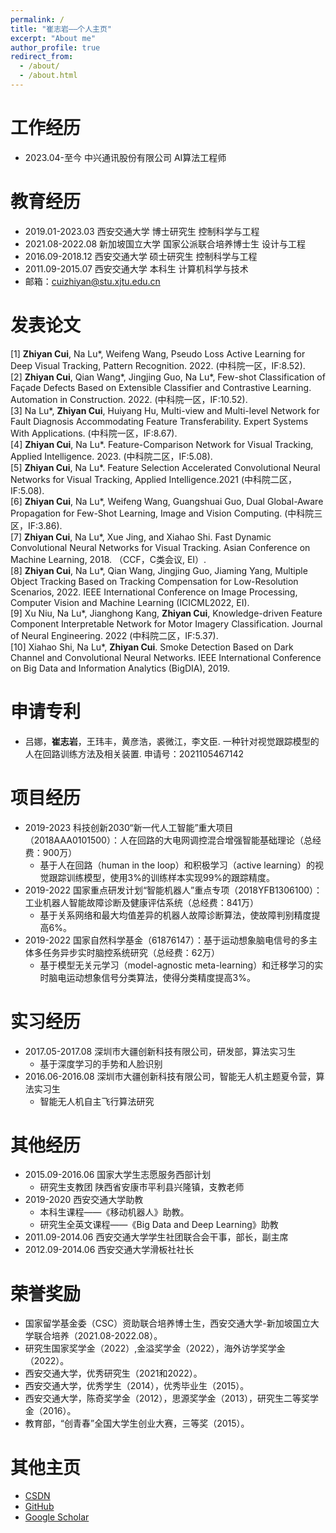 ```yaml
---
permalink: /
title: "崔志岩——个人主页"
excerpt: "About me"
author_profile: true
redirect_from: 
  - /about/
  - /about.html
---
```

工作经历
======
* 2023.04-至今   中兴通讯股份有限公司  AI算法工程师

教育经历
======
* 2019.01-2023.03   西安交通大学     博士研究生             控制科学与工程
* 2021.08-2022.08   新加坡国立大学   国家公派联合培养博士生  设计与工程
* 2016.09-2018.12   西安交通大学     硕士研究生             控制科学与工程
* 2011.09-2015.07   西安交通大学     本科生                 计算机科学与技术
* 邮箱：cuizhiyan@stu.xjtu.edu.cn

发表论文
======
[1] **Zhiyan Cui**, Na Lu\*, Weifeng Wang, Pseudo Loss Active Learning for Deep Visual Tracking, Pattern Recognition. 2022. (中科院一区，IF:8.52).  
[2] **Zhiyan Cui**, Qian Wang\*, Jingjing Guo, Na Lu\*, Few-shot Classification of Façade Defects Based on Extensible Classifier and Contrastive Learning. Automation in Construction. 2022. (中科院一区，IF:10.52).   
[3]	Na Lu\*, **Zhiyan Cui**, Huiyang Hu, Multi-view and Multi-level Network for Fault Diagnosis Accommodating Feature Transferability. Expert Systems With Applications. (中科院一区，IF:8.67).   
[4]	**Zhiyan Cui**, Na Lu\*. Feature-Comparison Network for Visual Tracking, Applied Intelligence. 2023. (中科院二区，IF:5.08).  
[5] **Zhiyan Cui**, Na Lu\*. Feature Selection Accelerated Convolutional Neural Networks for Visual Tracking, Applied Intelligence.2021 (中科院二区，IF:5.08).   
[6]	**Zhiyan Cui**, Na Lu\*, Weifeng Wang, Guangshuai Guo, Dual Global-Aware Propagation for Few-Shot Learning, Image and Vision Computing. (中科院三区，IF:3.86).  
[7] **Zhiyan Cui**, Na Lu\*, Xue Jing, and Xiahao Shi. Fast Dynamic Convolutional Neural Networks for Visual Tracking. Asian Conference on Machine Learning, 2018. （CCF，C类会议, EI）.  
[8] **Zhiyan Cui**, Na Lu\*, Qian Wang, Jingjing Guo, Jiaming Yang, Multiple Object Tracking Based on Tracking Compensation for Low-Resolution Scenarios, 2022. IEEE International Conference on Image Processing, Computer Vision and Machine Learning (ICICML2022, EI).   
[9] Xu Niu, Na Lu\*, Jianghong Kang, **Zhiyan Cui**, Knowledge-driven Feature Component Interpretable Network for Motor Imagery Classification. Journal of Neural Engineering. 2022 (中科院二区，IF:5.37).   
[10] Xiahao Shi, Na Lu\*, **Zhiyan Cui**. Smoke Detection Based on Dark Channel and Convolutional Neural Networks. IEEE International Conference on Big Data and Information Analytics (BigDIA), 2019. 

申请专利
======
* 吕娜，**崔志岩**，王玮丰，黄彦浩，裘微江，李文臣. 一种针对视觉跟踪模型的人在回路训练方法及相关装置. 申请号：2021105467142

项目经历
======
* 2019-2023 科技创新2030“新一代人工智能”重大项目（2018AAA0101500）：人在回路的大电网调控混合增强智能基础理论（总经费：900万）
  * 基于人在回路（human in the loop）和积极学习（active learning）的视觉跟踪训练模型，使用3%的训练样本实现99%的跟踪精度。
* 2019-2022 国家重点研发计划“智能机器人”重点专项（2018YFB1306100）：工业机器人智能故障诊断及健康评估系统（总经费：841万）
  * 基于关系网络和最大均值差异的机器人故障诊断算法，使故障判别精度提高6%。
* 2019-2022 国家自然科学基金（61876147）：基于运动想象脑电信号的多主体多任务异步实时脑控系统研究（总经费：62万）
  * 基于模型无关元学习（model-agnostic meta-learning）和迁移学习的实时脑电运动想象信号分类算法，使得分类精度提高3%。

实习经历
======
* 2017.05-2017.08 深圳市大疆创新科技有限公司，研发部，算法实习生
  * 基于深度学习的手势和人脸识别
* 2016.06-2016.08 深圳市大疆创新科技有限公司，智能无人机主题夏令营，算法实习生
  * 智能无人机自主飞行算法研究

其他经历
======
* 2015.09-2016.06 国家大学生志愿服务西部计划
  * 研究生支教团  陕西省安康市平利县兴隆镇，支教老师
* 2019-2020 西安交通大学助教
  * 本科生课程——《移动机器人》助教。
  * 研究生全英文课程——《Big Data and Deep Learning》助教
* 2011.09-2014.06 西安交通大学学生社团联合会干事，部长，副主席
* 2012.09-2014.06 西安交通大学滑板社社长

荣誉奖励
======
 * 国家留学基金委（CSC）资助联合培养博士生，西安交通大学-新加坡国立大学联合培养（2021.08-2022.08）。
 * 研究生国家奖学金（2022）,金溢奖学金（2022），海外访学奖学金（2022）。
 * 西安交通大学，优秀研究生（2021和2022）。
 * 西安交通大学，优秀学生（2014），优秀毕业生（2015）。
 * 西安交通大学，陈奇奖学金（2012），思源奖学金（2013），研究生二等奖学金（2016）。
 * 教育部，“创青春”全国大学生创业大赛，三等奖（2015）。

其他主页
======
 * [CSDN](http://blog.csdn.net/qq_25352981?viewmode=contents)
 * [GitHub](https://github.com/ZhiyanCui)
 * [Google Scholar](https://scholar.google.com.hk/citations?hl=zh-CN&user=F5rAEloAAAAJ)

